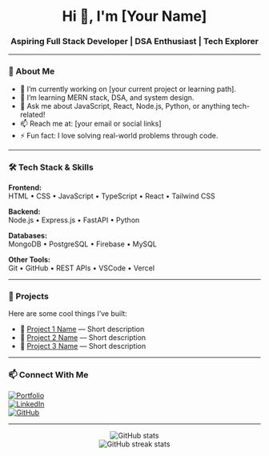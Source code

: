 <h1 align="center">Hi 👋, I'm [Your Name]</h1>
<h3 align="center">Aspiring Full Stack Developer | DSA Enthusiast | Tech Explorer</h3>

---

### 🚀 About Me

- 🔭 I’m currently working on [your current project or learning path].
- 🌱 I’m learning MERN stack, DSA, and system design.
- 💬 Ask me about JavaScript, React, Node.js, Python, or anything tech-related!
- 📫 Reach me at: [your email or social links]
- ⚡ Fun fact: I love solving real-world problems through code.

---

### 🛠️ Tech Stack & Skills

**Frontend:**  
HTML • CSS • JavaScript • TypeScript • React • Tailwind CSS

**Backend:**  
Node.js • Express.js • FastAPI • Python

**Databases:**  
MongoDB • PostgreSQL • Firebase • MySQL

**Other Tools:**  
Git • GitHub • REST APIs • VSCode • Vercel

---

### 📂 Projects

Here are some cool things I’ve built:

- 🔗 [Project 1 Name](link) — Short description
- 🔗 [Project 2 Name](link) — Short description
- 🔗 [Project 3 Name](link) — Short description

---

### 📫 Connect With Me

[![Portfolio](https://img.shields.io/badge/Portfolio-000?style=for-the-badge&logo=vercel&logoColor=white)](https://yourportfolio.vercel.app)  
[![LinkedIn](https://img.shields.io/badge/LinkedIn-0077B5?style=for-the-badge&logo=linkedin&logoColor=white)](https://linkedin.com/in/yourprofile)  
[![GitHub](https://img.shields.io/badge/GitHub-181717?style=for-the-badge&logo=github)](https://github.com/yourusername)

---

<p align="center">
  <img src="https://github-readme-stats.vercel.app/api?username=yourusername&show_icons=true&theme=radical" alt="GitHub stats" />
  <br/>
  <img src="https://github-readme-streak-stats.herokuapp.com/?user=yourusername&theme=radical" alt="GitHub streak stats" />
</p>
